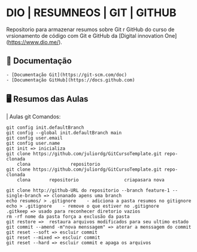 
# DIO | RESUMNEOS | GIT | GITHUB

Repositorio para armazenar resumos sobre Git r GitHub do curso de vrsionamento de código com Git e GitHub da [Digital innovation One] (https://www.dio.me/).
## 📖 Documentação
    - [Documentação Git](https://git-scm.com/doc)
    - [Documentação GitHub](https://docs.github.com)

## 🖥️ Resumos das Aulas

| Aulas git Comandos:

	git config init.defaultBranch
	git config --global init.defaultBranch main
	git config user.email
	git config user.name
	git init => inicializa
	git clone https://github.com/juliordg/GitCursoTemplate.git repo-clonada
		clona				repositorio
	git clone https://github.com/juliordg/GitCursoTemplate.git repo-clonada
		clona  		repositorio					criapasara nova

	git clone http://github-URL do repositorio --branch feature-1 --single-branch => clonanado apens uma branch
 	echo resumos/ > .gitignore    - adiciona a pasta resumos no gitignore
	echo > .gitignore    - remove o que estiver no .gitignore
	.gitkeep => usado para reconhecer diretorio vazios 
	rm -rf nome da pasta força a exclusão da pasta
	git restore =>  restaura arquivos modificados para seu ultimo estado
	git commit --amend -m"nova menssagem" => aterar a menssagem do commit
	git reset --soft => escluir commit
	git reset --mixed => escluir commit
	git reset --hard => escluir commit e apaga os arquivos

